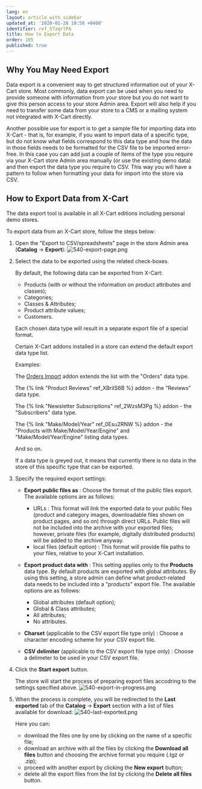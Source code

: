 ```yaml
---
lang: en
layout: article_with_sidebar
updated_at: '2020-01-28 10:58 +0400'
identifier: ref_57zqrlPA
title: How to Export Data
order: 105
published: true
---
```

## Why You May Need Export

Data export is a convenient way to get structured information out of your X-Cart store. Most commonly, data export can be used when you need to provide someone with information from your store but you do not want to give this person access to your store Admin area. Export will also help if you need to transfer some data from your store to a CMS or a mailing system not integrated with X-Cart directly. 

Another possible use for export is to get a sample file for importing data into X-Cart - that is, for example, if you want to import data of a specific type, but do not know what fields correspond to this data type and how the data in those fields needs to be formatted for the CSV file to be imported error-free. In this case you can add just a couple of items of the type you require via your X-Cart store Admin area manually (or use the existing demo data) and then export the data type you require to CSV. This way you will have a pattern to follow when formatting your data for import into the store via CSV.

## How to Export Data from X-Cart

The data export tool is available in all X-Cart editions including personal demo stores. 

To export data from an X-Cart store, follow the steps below:

1. Open the "Export to CSV/spreadsheets" page in the store Admin area (**Catalog** -> **Export**):
   ![540-export-page.png]({{site.baseurl}}/attachments/ref_57zqrlPA/540-export-page.png)

2. Select the data to be exported using the related check-boxes.
   
   By default, the following data can be exported from X-Cart:
   * Products (with or without the information on product attributes and classes);
   * Categories;
   * Classes & Attributes;
   * Product attribute values;
   * Customers.
   
   Each chosen data type will result in a separate export file of a special format. 
   
   Certain X-Cart addons installed in a store can extend the default export data type list. 
   
   Examples:
   
   The [Orders Import](https://market.x-cart.com/addons/orders-import.html "Import-Export") addon extends the list with the "Orders" data type.
   
   The {% link "Product Reviews" ref_XBriIS6B %} addon - the "Reviews" data type.
   
   The {% link "Newsletter Subscriptions" ref_2WzsM3Pg %} addon - the "Subscribers" data type.
   
   The {% link "Make/Model/Year" ref_0Esu2RNW %} addon - the "Products with Make/Model/Year/Engine" and "Make/Model/Year/Engine" listing data types.
   
   And so on.
   
   If a data type is greyed out, it means that currently there is no data in the store of this specific type that can be exported.
   
   
3. Specify the required export settings:

   * **Export public files as** : Choose the format of the public files export. The available options are as follows: 
       * URLs : This format will link the exported data to your public files (product and category images, downloadable files shown on product pages, and so on) through direct URLs. Public files will not be included into the archive with your exported files; however, private files (for example, digitally distributed products) will be added to the archive anyway.
       * local files (default option) : This format will provide file paths to your files, relative to your X-Cart installation.
   * **Export product data with** : This setting applies only to the **Products** data type. By default products are exported with global attributes. By using this setting, a store admin can define what product-related data needs to be included into a "products" export file. The available options are as follows:
     * Global attributes (default option);
     * Global & Class attributes;
     * All attributes;
     * No attributes.
     
   * **Charset** (applicable to the CSV export file type only) : Choose a character encoding scheme for your CSV export file. 
   * **CSV delimiter** (applicable to the CSV export file type only) : Choose a delimeter to be used in your CSV export file.

4. Click the **Start export** button.
   
   The store will start the process of preparing export files accodring to the settings specified above.
   ![540-export-in-progress.png]({{site.baseurl}}/attachments/ref_57zqrlPA/540-export-in-progress.png)

5. When the process is complete, you will be redirected to the **Last exported** tab of the **Catalog** -> **Export** section with a list of files available for download:
   ![540-last-exported.png]({{site.baseurl}}/attachments/ref_57zqrlPA/540-last-exported.png)
   
   Here you can: 
   * download the files one by one by clicking on the name of a specific file;
   * download an archive with all the files by clicking the **Download all files** button and choosing the archive format you require (.tgz or .zip);
   * proceed with another export by clicking the **New export** button;
   * delete all the export files from the list by clicking the **Delete all files** button.
